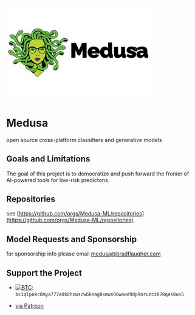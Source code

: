 <img src="./docs/Logos/Medusa Color/Medusa RGB.jpg" alt="Medusa Logo" style="width:75%;"/>

# Medusa

open source cross-platform classifiers and generative models

## Goals and Limitations

The goal of this project is to democratize and push forward the fronier of AI-powered tools for low-risk predictons.

## Repositories

see [https://github.com/orgs/Medusa-ML/repositories](https://github.com/orgs/Medusa-ML/repositories)

## Model Requests and Sponsorship

for sponsorship info please email [medusa@bradflaugher.com](medusa@bradflaugher.com)

## Support the Project

* [![BTC](https://img.shields.io/badge/-Bitcoin-5b5b5b?logo=bitcoin)](https://explorer.btc.com/btc/address/bc1qlpnkc8mya777a0k8hzwscw6keag8xmws06wnwd9dp9nruzcz878qas8un5): `bc1qlpnkc8mya777a0k8hzwscw6keag8xmws06wnwd9dp9nruzcz878qas8un5`

* [via Patreon](https://www.patreon.com/bradflaugher)
